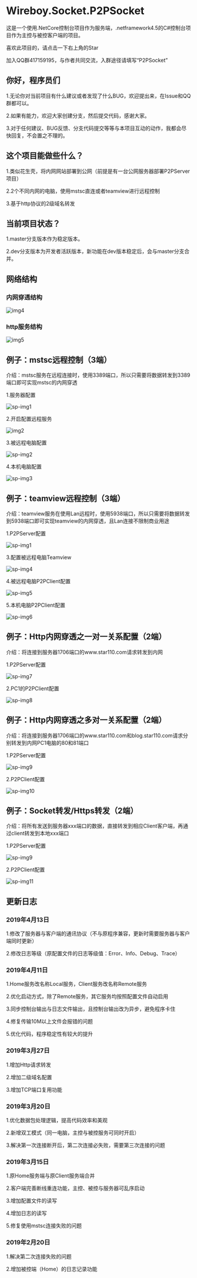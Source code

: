 # Wireboy.Socket.P2PSocket

这是一个使用.NetCore控制台项目作为服务端，.netframework4.5的C#控制台项目作为主控与被控客户端的项目。

喜欢此项目的，请点击一下右上角的Star

加入QQ群417159195，与作者共同交流，入群途径请填写“P2PSocket”

## 你好，程序员们

1.无论你对当前项目有什么建议或者发现了什么BUG，欢迎提出来，在Issue和QQ群都可以。

2.如果有能力，欢迎大家创建分支，然后提交代码，感谢大家。

3.对于任何建议、BUG反馈、分支代码提交等等与本项目互动的动作，我都会尽快回复，不会置之不理的。

## 这个项目能做些什么？

1.类似花生壳，将内网网站部署到公网（前提是有一台公网服务器部署P2PServer项目）

2.2个不同内网的电脑，使用mstsc直连或者teamview进行远程控制

3.基于http协议的2级域名转发

## 当前项目状态？

1.master分支版本作为稳定版本。

2.dev分支版本为开发者活跃版本，新功能在dev版本稳定后，会与master分支合并。

## 网络结构

### 内网穿透结构

![img4](Images/img4.png)

### http服务结构

![img5](Images/img5.png)

## 例子：mstsc远程控制（3端）

介绍：mstsc服务在远程连接时，使用3389端口，所以只需要将数据转发到3389端口即可实现mstsc的内网穿透

1.服务器配置

![sp-img1](Images/sp-img1.png)

2.开启配置远程服务

![img2](Images/img2.png)

3.被远程电脑配置

![sp-img2](Images/sp-img2.png)

4.本机电脑配置

![sp-img3](Images/sp-img3.png)

## 例子：teamview远程控制（3端）

介绍：teamview服务在使用Lan远程时，使用5938端口，所以只需要将数据转发到5938端口即可实现teamview的内网穿透，且Lan连接不限制商业用途

1.P2PServer配置

![sp-img1](Images/sp-img1.png)

3.配置被远程电脑Teamview

![sp-img4](Images/sp-img4.png)

4.被远程电脑P2PClient配置

![sp-img5](Images/sp-img5.png)

5.本机电脑P2PClient配置

![sp-img6](Images/sp-img6.png)

## 例子：Http内网穿透之一对一关系配置（2端）

介绍：将连接到服务器1706端口的www.star110.com请求转发到内网

1.P2PServer配置

![sp-img7](Images/sp-img7.png)

2.PC1的P2PClient配置

![sp-img8](Images/sp-img8.png)

## 例子：Http内网穿透之多对一关系配置（2端）

介绍：将连接到服务器1706端口的www.star110.com和blog.star110.com请求分别转发到内网PC1电脑的80和81端口

1.P2PServer配置

![sp-img9](Images/sp-img9.png)

2.P2PClient配置

![sp-img10](Images/sp-img10.png)

## 例子：Socket转发/Https转发（2端）

介绍：将所有发送到服务器xxx端口的数据，直接转发到相应Client客户端，再通过client转发到本地xxx端口

1.P2PServer配置

![sp-img9](Images/sp-img9.png)

2.P2PClient配置

![sp-img11](Images/sp-img11.png)

## 更新日志

### 2019年4月13日

1.修改了服务器与客户端的通讯协议（不与原程序兼容，更新时需要服务器与客户端同时更新）

2.修改日志等级（原配置文件的日志等级值：Error、Info、Debug、Trace）

### 2019年4月11日

1.Home服务改名称Local服务，Client服务改名称Remote服务

2.优化启动方式，除了Remote服务，其它服务均按照配置文件自动启用

3.同步控制台输出与日志文件输出，且控制台输出改为异步，避免程序卡住

4.修复传输10M以上文件会报错的问题

5.优化代码，程序稳定性有较大的提升


### 2019年3月27日

1.增加Http请求转发

2.增加二级域名配置

3.增加TCP端口复用功能


### 2019年3月20日

1.优化数据包处理逻辑，提高代码效率和美观

2.新增双工模式（同一电脑，主控与被控服务可同时开启）

3.解决第一次连接断开后，第二次连接必失败，需要第三次连接的问题

### 2019年3月15日

1.原Home服务端与原Client服务端合并

2.客户端完善断线重连功能，主控、被控与服务器可乱序启动

3.增加配置文件的读写

4.增加日志的读写

5.修复使用mstsc连接失败的问题

### 2019年2月20日

1.解决第二次连接失败的问题

2.增加被控端（Home）的日志记录功能



